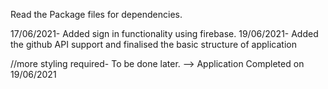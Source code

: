 
Read the Package files for dependencies.

17/06/2021- Added sign in functionality using firebase.
19/06/2021- Added the github API support and finalised the basic structure of application

//more styling required- To be done later.
 --> Application Completed on 19/06/2021